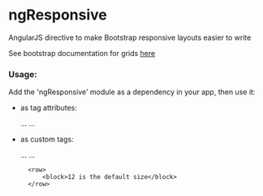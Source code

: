 ngResponsive
============

AngularJS directive to make Bootstrap responsive layouts easier to write

See bootstrap documentation for grids [here](http://getbootstrap.com/2.3.2/scaffolding.html#gridSystem)

### Usage:

Add the 'ngResponsive' module as a dependency in your app, then use it:

- as tag attributes:

    <div container fluid>
        <div row fluid>
            <span block size="7" offset="1">...</span>
            <span block size="4">...</span>
        </div>
        <div row>
            <span block></span>
        </div>
    </div>

- as custom tags:

    <container fluid>
        <row fluid>
            <block size="7" offset="1">...</block>
            <block size="4">...</block>
        </row>

        <row>
            <block>12 is the default size</block>
        </row>
    </container>
